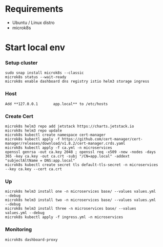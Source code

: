 # Requirements

- Ubuntu / Linux distro
- microk8s


# Start local env

### Setup cluster
    
    sudo snap install microk8s --classic
    microk8s status --wait-ready
    microk8s enable dashboard dns registry istio helm3 storage ingress

### Host

    Add **127.0.0.1       app.local** to /etc/hosts

### Create Cert
    
    microk8s helm3 repo add jetstack https://charts.jetstack.io
    microk8s helm3 repo update
    microk8s kubectl create namespace cert-manager
    microk8s kubectl apply -f https://github.com/cert-manager/cert-manager/releases/download/v1.8.2/cert-manager.crds.yaml
    microk8s kubectl apply -f ca.yml -n microservices
    openssl genrsa -out ca.key 2048 ; openssl req -x509 -new -nodes -days 365 -key ca.key -out ca.crt -subj "/CN=app.local" -addext "subjectAltName = DNS:app.local" 
    microk8s kubectl create secret tls default-tls-secret -n microservices --key ca.key --cert ca.crt

### Up

    microk8s helm3 install one -n microservices base/ --values values.yml --debug
    microk8s helm3 install two -n microservices base/ --values values.yml --debug
    microk8s helm3 install three -n microservices base/ --values values.yml --debug
    microk8s kubectl apply -f ingress.yml -n microservices

### Monitoring

    microk8s dashboard-proxy




